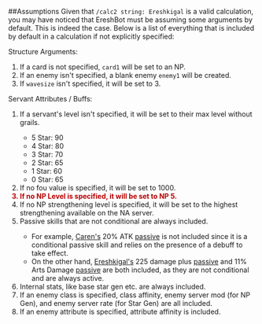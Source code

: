 ##Assumptions
Given that `/calc2 string: Ereshkigal` is  a valid calculation, you may have noticed that EreshBot
must be assuming some arguments by default. This is indeed the case. Below is a list of everything that 
is included by default in a calculation if not explicitly specified:

Structure Arguments:
1) If a card is not specified, `card1` will be set to an NP.
2) If an enemy isn't specified, a blank enemy `enemy1` will be created.
3) If `wavesize` isn't specified, it will be set to 3. 

Servant Attributes / Buffs:
 <ol>
  <li>If a servant's level isn't specified, it will be set to their max level without grails.</li>
  <ul>
      <li>5 Star: 90</li>
      <li>4 Star: 80</li>
      <li>3 Star: 70</li>
      <li>2 Star: 65</li>
      <li>1 Star: 60</li>
      <li>0 Star: 65</li>
  </ul>
  <li>If no fou value is specified, it will be set to 1000.</li>
  <li style="color: #B70000FF;font-weight:bold">If no NP Level is specified, it will be set to NP 5.</li>
  <li>If no NP strengthening level is specified, it will be set to the highest strengthening 
    available on the NA server.</li>
  <li>Passive skills that are not conditional are always included.</li>
  <ul>
      <li>For example, 
    <a href="https://apps.atlasacademy.io/db/JP/servant/305">Caren's</a> 20% ATK 
    <a href="https://apps.atlasacademy.io/db/JP/skill/845650">passive</a> is not included since
    it is a conditional passive skill and relies on the presence of a debuff to take effect.
</li>
<li>
On the other hand, <a href="https://apps.atlasacademy.io/db/JP/servant/196">Ereshkigal's</a> 225 damage plus
<a href="https://apps.atlasacademy.io/db/JP/skill/30450">passive</a> and 11% Arts Damage
<a href="https://apps.atlasacademy.io/db/JP/skill/83551">passive</a> are both included, as they
are not conditional and are always active.
</li>
  </ul>
<li> Internal stats, like base star gen etc. are always included.</li>
<li> If an enemy class is specified, class affinity, enemy server mod (for NP Gen), and enemy server rate 
(for Star Gen) are all included.</li>
<li> If an enemy attribute is specified, attribute affinity is included.</li>
</ol>